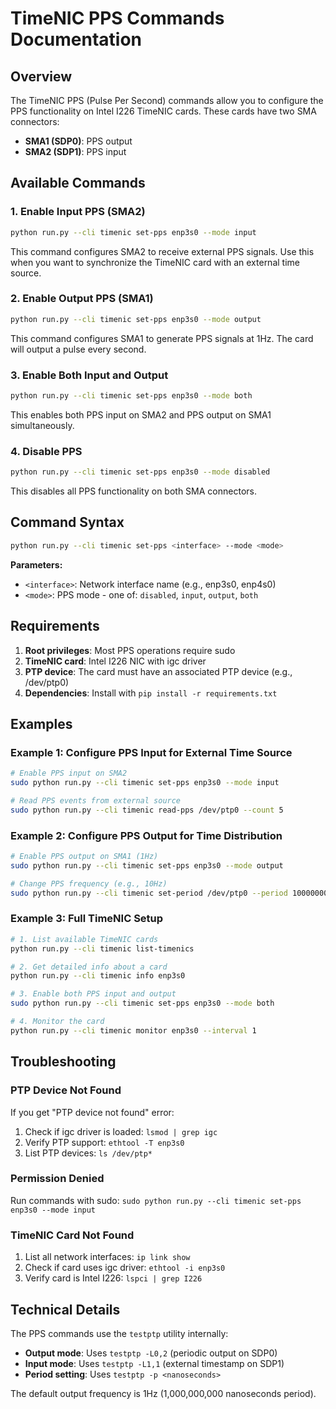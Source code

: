 # TimeNIC PPS Commands Documentation

## Overview

The TimeNIC PPS (Pulse Per Second) commands allow you to configure the PPS functionality on Intel I226 TimeNIC cards. These cards have two SMA connectors:
- **SMA1 (SDP0)**: PPS output
- **SMA2 (SDP1)**: PPS input

## Available Commands

### 1. Enable Input PPS (SMA2)
```bash
python run.py --cli timenic set-pps enp3s0 --mode input
```
This command configures SMA2 to receive external PPS signals. Use this when you want to synchronize the TimeNIC card with an external time source.

### 2. Enable Output PPS (SMA1)
```bash
python run.py --cli timenic set-pps enp3s0 --mode output
```
This command configures SMA1 to generate PPS signals at 1Hz. The card will output a pulse every second.

### 3. Enable Both Input and Output
```bash
python run.py --cli timenic set-pps enp3s0 --mode both
```
This enables both PPS input on SMA2 and PPS output on SMA1 simultaneously.

### 4. Disable PPS
```bash
python run.py --cli timenic set-pps enp3s0 --mode disabled
```
This disables all PPS functionality on both SMA connectors.

## Command Syntax

```bash
python run.py --cli timenic set-pps <interface> --mode <mode>
```

**Parameters:**
- `<interface>`: Network interface name (e.g., enp3s0, enp4s0)
- `<mode>`: PPS mode - one of: `disabled`, `input`, `output`, `both`

## Requirements

1. **Root privileges**: Most PPS operations require sudo
2. **TimeNIC card**: Intel I226 NIC with igc driver
3. **PTP device**: The card must have an associated PTP device (e.g., /dev/ptp0)
4. **Dependencies**: Install with `pip install -r requirements.txt`

## Examples

### Example 1: Configure PPS Input for External Time Source
```bash
# Enable PPS input on SMA2
sudo python run.py --cli timenic set-pps enp3s0 --mode input

# Read PPS events from external source
sudo python run.py --cli timenic read-pps /dev/ptp0 --count 5
```

### Example 2: Configure PPS Output for Time Distribution
```bash
# Enable PPS output on SMA1 (1Hz)
sudo python run.py --cli timenic set-pps enp3s0 --mode output

# Change PPS frequency (e.g., 10Hz)
sudo python run.py --cli timenic set-period /dev/ptp0 --period 100000000
```

### Example 3: Full TimeNIC Setup
```bash
# 1. List available TimeNIC cards
python run.py --cli timenic list-timenics

# 2. Get detailed info about a card
python run.py --cli timenic info enp3s0

# 3. Enable both PPS input and output
sudo python run.py --cli timenic set-pps enp3s0 --mode both

# 4. Monitor the card
python run.py --cli timenic monitor enp3s0 --interval 1
```

## Troubleshooting

### PTP Device Not Found
If you get "PTP device not found" error:
1. Check if igc driver is loaded: `lsmod | grep igc`
2. Verify PTP support: `ethtool -T enp3s0`
3. List PTP devices: `ls /dev/ptp*`

### Permission Denied
Run commands with sudo: `sudo python run.py --cli timenic set-pps enp3s0 --mode input`

### TimeNIC Card Not Found
1. List all network interfaces: `ip link show`
2. Check if card uses igc driver: `ethtool -i enp3s0`
3. Verify card is Intel I226: `lspci | grep I226`

## Technical Details

The PPS commands use the `testptp` utility internally:
- **Output mode**: Uses `testptp -L0,2` (periodic output on SDP0)
- **Input mode**: Uses `testptp -L1,1` (external timestamp on SDP1)
- **Period setting**: Uses `testptp -p <nanoseconds>`

The default output frequency is 1Hz (1,000,000,000 nanoseconds period).